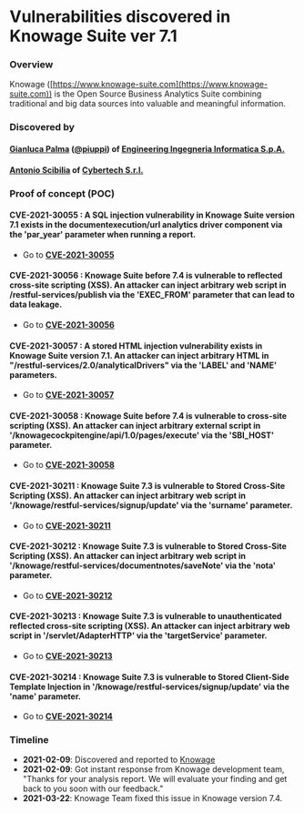 
# Vulnerabilities discovered in Knowage Suite ver 7.1

### Overview
Knowage ([https://www.knowage-suite.com](https://www.knowage-suite.com)) is the Open Source Business Analytics Suite combining traditional and big data sources into valuable and meaningful information.

### Discovered by
#### [Gianluca Palma](https://www.linkedin.com/in/piuppi/) ([@piuppi](https://twitter.com/piuppi)) of [Engineering Ingegneria Informatica S.p.A.](https://www.eng.it)
#### [Antonio Scibilia](https://www.linkedin.com/in/nynuz/) of [Cybertech S.r.l.](https://cybertech.eu)
 
### Proof of concept (POC)

#### CVE-2021-30055 : A SQL injection vulnerability in Knowage Suite version 7.1 exists in the documentexecution/url analytics driver component via the 'par_year' parameter when running a report.

- Go to **[CVE-2021-30055](SQLi-KnowageSuite.md)**

#### CVE-2021-30056 : Knowage Suite before 7.4 is vulnerable to reflected cross-site scripting (XSS). An attacker can inject arbitrary web script in /restful-services/publish via the 'EXEC_FROM' parameter that can lead to data leakage.

- Go to **[CVE-2021-30056](XSS-KnowageSuite.md)**

#### CVE-2021-30057 : A stored HTML injection vulnerability exists in Knowage Suite version 7.1. An attacker can inject arbitrary HTML in "/restful-services/2.0/analyticalDrivers" via the 'LABEL' and 'NAME' parameters.

- Go to **[CVE-2021-30057](HTLM-Injection-KnowageSuite.md)**

#### CVE-2021-30058 : Knowage Suite before 7.4 is vulnerable to cross-site scripting (XSS). An attacker can inject arbitrary external script in '/knowagecockpitengine/api/1.0/pages/execute' via the 'SBI_HOST' parameter.

- Go to **[CVE-2021-30058](XSSI-KnowageSuite.md)**

#### CVE-2021-30211 : Knowage Suite 7.3 is vulnerable to Stored Cross-Site Scripting (XSS). An attacker can inject arbitrary web script in '/knowage/restful-services/signup/update' via the 'surname' parameter.

- Go to **[CVE-2021-30211](Stored-XSS-KnowageSuite7-3-surname.md)**

#### CVE-2021-30212 : Knowage Suite 7.3 is vulnerable to Stored Cross-Site Scripting (XSS). An attacker can inject arbitrary web script in '/knowage/restful-services/documentnotes/saveNote' via the 'nota' parameter.

- Go to **[CVE-2021-30212](Stored-XSS-KnowageSuite7-3-notes.md)**

#### CVE-2021-30213 : Knowage Suite 7.3 is vulnerable to unauthenticated reflected cross-site scripting (XSS). An attacker can inject arbitrary web script in '/servlet/AdapterHTTP' via the 'targetService' parameter.

- Go to **[CVE-2021-30213](XSS-KnowageSuite7-3_unauth.md)**

#### CVE-2021-30214 : Knowage Suite 7.3 is vulnerable to Stored Client-Side Template Injection in '/knowage/restful-services/signup/update' via the 'name' parameter.

- Go to **[CVE-2021-30214](CSTI-KnowageSuite7-3.md)**

### Timeline
- **2021-02-09**: Discovered and reported to [Knowage](https://www.knowage-suite.com)
- **2021-02-09**: Got instant response from Knowage development team, "Thanks for your analysis report. We will evaluate your finding and get back to you soon with our feedback."
- **2021-03-22**: Knowage Team fixed this issue in Knowage version 7.4.
